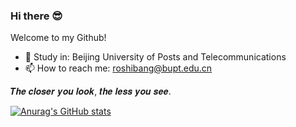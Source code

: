 ### Hi there 😎
Welcome to my Github!

- 🏫 Study in: Beijing University of Posts and Telecommunications
- 📫 How to reach me: roshibang@bupt.edu.cn

𝑻𝒉𝒆 𝒄𝒍𝒐𝒔𝒆𝒓 𝒚𝒐𝒖 𝒍𝒐𝒐𝒌, 𝒕𝒉𝒆 𝒍𝒆𝒔𝒔 𝒚𝒐𝒖 𝒔𝒆𝒆.


[![Anurag's GitHub stats](https://github-readme-stats.vercel.app/api?username=Bang0518&theme=vue&show_icons=true)](https://github.com/anuraghazra/github-readme-stats)
